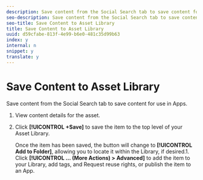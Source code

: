 ```yaml
---
description: Save content from the Social Search tab to save content for use in Apps.
seo-description: Save content from the Social Search tab to save content for use in Apps.
seo-title: Save Content to Asset Library
title: Save Content to Asset Library
uuid: d59cfabe-813f-4e99-b6e0-481c35d99b63
index: y
internal: n
snippet: y
translate: y
---
```


# Save Content to Asset Library

Save content from the Social Search tab to save content for use in Apps.

1. View content details for the asset.
1. Click **[!UICONTROL +Save]** to save the item to the top level of your Asset Library.

   Once the item has been saved, the button will change to **[!UICONTROL Add to Folder]**, allowing you to locate it within the Library, if desired.1. Click **[!UICONTROL … (More Actions) > Advanced]** to add the item to your Library, add tags, and Request reuse rights, or publish the item to an App.
